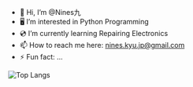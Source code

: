 - 🍊 Hi, I’m @Nines九
- 🖥️ I’m interested in Python Programming
- 💿 I’m currently learning Repairing Electronics
- 📫 How to reach me here: nines.kyu.jp@gmail.com
- ⚡ Fun fact: ...

![Top Langs](https://github-readme-stats.vercel.app/api/top-langs/?username=alternines&layout=compact)
<!---
AlterNines/AlterNines is a ✨ special ✨ repository because its `README.md` (this file) appears on your GitHub profile.
You can click the Preview link to take a look at your changes.
--->
